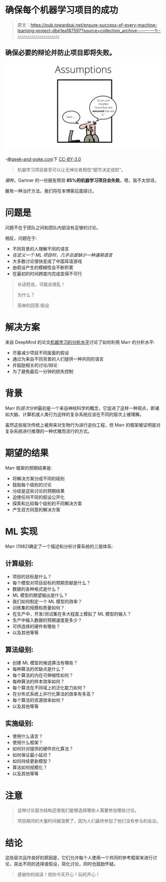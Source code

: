 # 确保每个机器学习项目的成功

> 原文：<https://pub.towardsai.net/ensure-success-of-every-machine-learning-project-dbe1ea187597?source=collection_archive---------1----------------------->

## 确保必要的辩论并防止项目即将失败。

![](img/2b64352a1eeb82186e7442ee95af9dea.png)

-由[geek-and-poke.com](http://geek-and-poke.com/)下 [CC-BY-3.0](https://creativecommons.org/licenses/by/3.0/)

> 机器学习项目甚至可以让无神论者相信“细节决定成败”。

*据称*，Gartner 的一份报告预测 **85%的机器学习项目会失败**。嗯，我不太惊讶。

酪有一种治疗方法，我们将在本博客后面探讨。

# 问题是

问题不在于团队之间和团队内部没有足够的讨论。

相反，问题在于:

*   不同背景的人理解不同的语言
*   *在定义一个 ML 项目时，几乎总是缺少一种通用语言*
*   大多数讨论很快变成了中国耳语游戏
*   由假设产生的模糊性会不断积累
*   在最初的时间跨度内完成变得不可行

> 长话短说，可能会很乱！
> 
> 为什么？
> 
> 简单的回答:假设

# 解决方案

来自 DeepMind 的论文[机器学习的分析水平](https://arxiv.org/abs/2004.05107)讨论了如何利用 Marr 的分析水平:

*   尽量减少项目不同层面的假设
*   通过为来自不同背景的人们提供一种共同的语言
*   并鼓励相关的讨论/辩论
*   为了避免最后一分钟的损失控制

# 背景

Marr 的*层次分析*最初是一个来自神经科学的概念，它促进了这样一种观点，即诸如大脑、计算机或人类行为这样的复杂系统应该在不同的层次上被理解。

虽然这些层次传统上被用来对生物行为进行逆向工程，但 Marr 的框架被证明是对复杂系统进行推理的一种优雅而流行的方式。

# 期望的结果

Marr 框架的预期结果是:

*   将解决方案分成不同的级别
*   鼓励每个级别的讨论
*   分歧是这些讨论的预期结果
*   迫使任何不同的假设公开化
*   探索和比较每个级别的不同解决方案
*   产生双方同意的解决方案

# ML 实现

Marr (1982)确定了一个描述和分析计算系统的三层体系:

## 计算级别:

*   项目的目标是什么？
*   每个模型对项目目标的预期贡献是什么？
*   数据的各种格式是什么？
*   ML 模型的期望输出是什么？
*   我们如何制定一个 ML 模型的效率？
*   训练集的规模和质量如何？
*   在生产中，开发/测试集在多大程度上模拟了 ML 模型的输入？
*   生产中输入数据的预期速度是多少？
*   可供选择的硬件有哪些？
*   以及其他等等

## 算法级别:

*   创建 ML 模型的候选算法有哪些？
*   每种算法的优缺点是什么？
*   每个算法的内在可伸缩性如何？
*   每种算法的样本效率如何？
*   每个算法在不同域上的泛化能力如何？
*   在分布式系统上并行化算法的效率有多高？
*   每个算法的资源效率如何？
*   以及其他等等

## 实施级别:

*   使用什么语言？
*   使用什么框架？
*   如何针对提供的硬件优化算法？
*   如何保证最小延迟？
*   如何持续更新模型？
*   算法如何规模化？
*   以及其他等等

# 注意

> 这种讨论层次结构还使我们能够选择哪些人需要参加哪些讨论。
> 
> 项目期间的大量时间被浪费了，因为人们最终参加了他们没有参与的会议。

# 结论

这些层次运作良好的原因是，它们允许每个人使用一个共同的参考框架来进行讨论，突出不同的选择或假设，简化讨论，同时也鼓励怀疑。

> 感谢你的阅读！祝你今天开心！玩的开心！